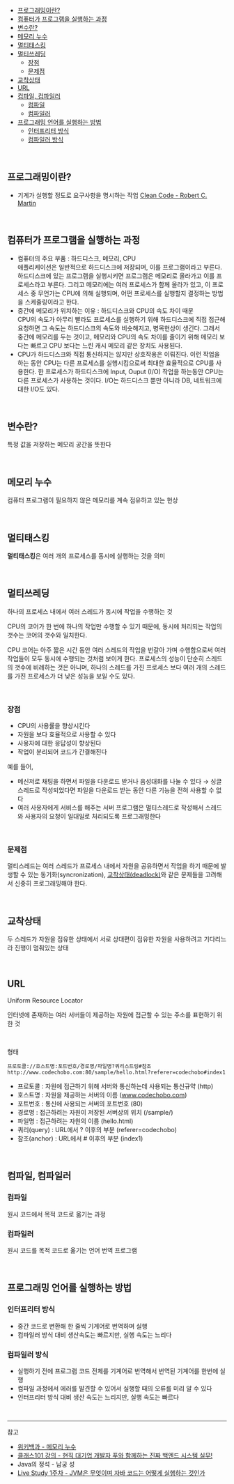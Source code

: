 - [프로그래밍이란?](#프로그래밍이란)
- [컴퓨터가 프로그램을 실행하는 과정](#컴퓨터가-프로그램을-실행하는-과정)
- [변수란?](#변수란)
- [메모리 누수](#메모리-누수)
- [멀티태스킹](#멀티태스킹)
- [멀티쓰레딩](#멀티쓰레딩)
  - [장점](#장점)
  - [문제점](#문제점)
- [교착상태](#교착상태)
- [URL](#url)
- [컴파일, 컴파일러](#컴파일-컴파일러)
  - [컴파일](#컴파일)
  - [컴파일러](#컴파일러)
- [프로그래밍 언어를 실행하는 방법](#프로그래밍-언어를-실행하는-방법)
  - [인터프리터 방식](#인터프리터-방식)
  - [컴파일러 방식](#컴파일러-방식)

<br/>

## 프로그래밍이란?
- 기계가 실행할 정도로 요구사항을 명시하는 작업 [Clean Code - Robert C. Martin](https://digital.kyobobook.co.kr/digital/ebook/ebookDetail.ink?selectedLargeCategory=001&barcode=4808966260959&orderClick=LEH&Kc=)

<br/>

## 컴퓨터가 프로그램을 실행하는 과정
- 컴퓨터의 주요 부품 : 하드디스크, 메모리, CPU<br/>
애플리케이션은 일반적으로 하드디스크에 저장되며, 이를 프로그램이라고 부른다. 하드디스크에 있는 프로그램을 실행시키면 프로그램은 메모리로 올라가고 이를 프로세스라고 부른다. 그리고 메모리에는 여러 프로세스가 함께 올라가 있고, 이 프로세스 중 무언가는 CPU에 의해 실행되며, 어떤 프로세스를 실행할지 결정하는 방법을 스케줄링이라고 한다.
- 중간에 메모리가 위치하는 이유 : 하드디스크와 CPU의 속도 차이 때문<br/>
CPU의 속도가 아무리 빨라도 프로세스를 실행하기 위해 하드디스크에 직접 접근해 요청하면 그 속도는 하드디스크의 속도와 비슷해지고, 병목현상이 생긴다. 그래서 중간에 메모리를 두는 것이고, 메모리와 CPU의 속도 차이를 줄이기 위해 메모리 보다는 빠르고 CPU 보다는 느린 캐시 메모리 같은 장치도 사용된다.
- CPU가 하드디스크와 직접 통신하지는 않지만 상호작용은 이뤄진다. 이런 작업을 하는 동안 CPU는 다른 프로세스를 실행시킴으로써 최대한 효율적으로 CPU를 사용한다. 한 프로세스가 하드디스크에 Input, Ouput (I/O) 작업을 하는동안 CPU는 다른 프로세스가 사용하는 것이다. I/O는 하드디스크 뿐만 아니라 DB, 네트워크에 대한 I/O도 있다.

<br/>

## 변수란?
특정 값을 저장하는 메모리 공간을 뜻한다

<br/>

## 메모리 누수

컴퓨터 프로그램이 필요하지 않은 메모리를 계속 점유하고 있는 현상

<br/>

## 멀티태스킹
**멀티태스킹**은 여러 개의 프로세스를 동시에 실행하는 것을 의미

<br/>

## 멀티쓰레딩
하나의 프로세스 내에서 여러 스레드가 동시에 작업을 수행하는 것

CPU의 코어가 한 번에 하나의 작업만 수행할 수 있기 때문에, 동시에 처리되는 작업의 갯수는 코어의 갯수와 일치한다.

CPU 코어는 아주 짧은 시간 동안 여러 스레드의 작업을 번갈아 가며 수행함으로써 여러 작업들이 모두 동시에 수행되는 것처럼 보이게 한다. 프로세스의 성능이 단순히 스레드의 갯수에 비례하는 것은 아니며, 하나의 스레드를 가진 프로세스 보다 여러 개의 스레드를 가진 프로세스가 더 낮은 성능을 보일 수도 있다.

<br/>

### 장점
- CPU의 사용률을 향상시킨다
- 자원을 보다 효율적으로 사용할 수 있다
- 사용자에 대한 응답성이 향상된다
- 작업이 분리되어 코드가 간결해진다

예를 들어, 
- 메신저로 채팅을 하면서 파일을 다운로드 받거나 음성대화를 나눌 수 있다 → 싱글스레드로 작성되었다면 파일을 다운로드 받는 동안 다른 기능을 전혀 사용할 수 없다
- 여러 사용자에게 서비스를 해주는 서버 프로그램은 멀티스레드로 작성해서 스레드와 사용자의 요청이 일대일로 처리되도록 프로그래밍한다

<br/>

### 문제점
멀티스레드는 여러 스레드가 프로세스 내에서 자원을 공유하면서 작업을 하기 때문에 발생할 수 있는 동기화(syncronization), [교착상태(deadlock)](#deadlock)와 같은 문제들을 고려해서 신중히 프로그래밍해야 한다. 

<br/>

## 교착상태
두 스레드가 자원을 점유한 상태에서 서로 상대편이 점유한 자원을 사용하려고 기다리느라 진행이 멈춰있는 상태

<br/>

## URL
Uniform Resource Locator

인터넷에 존재하는 여러 서버들이 제공하는 자원에 접근할 수 있는 주소를 표현하기 위한 것

<br/>

형태

```text
프로토콜://호스트명:포트번호/경로명/파일명?쿼리스트링#참조
http://www.codechobo.com:80/sample/hello.html?referer=codechobo#index1
```


- 프로토콜 : 자원에 접근하기 위해 서버와 통신하는데 사용되는 통신규약 (http)
- 호스트명 : 자원을 제공하는 서버의 이름 (www.codechobo.com)
- 포트번호 : 통신에 사용되는 서버의 포트번호 (80)
- 경로명 : 접근하려는 자원이 저장된 서버상의 위치 (/sample/)
- 파일명 : 접근하려는 자원의 이름 (hello.html)
- 쿼리(query) : URL에서 ? 이후의 부분 (referer=codechobo)
- 참조(anchor) : URL에서 # 이후의 부분 (index1)

<br/>

## 컴파일, 컴파일러

### 컴파일
원시 코드에서 목적 코드로 옮기는 과정

### 컴파일러
원시 코드를 목적 코드로 옮기는 언어 번역 프로그램

<br/>

## 프로그래밍 언어를 실행하는 방법

### 인터프리터 방식
- 중간 코드로 변환해 한 줄씩 기계어로 번역하며 실행
- 컴파일러 방식 대비 생산속도는 빠르지만, 실행 속도는 느리다

### 컴파일러 방식
- 실행하기 전에 프로그램 코드 전체를 기계어로 번역해서 번역된 기계어를 한번에 실행
- 컴파일 과정에서 에러를 발견할 수 있어서 실행할 때의 오류를 미리 알 수 있다
- 인터프리터 방식 대비 생산 속도는 느리지만, 실행 속도는 빠르다

<br/>

---

참고

- [위키백과 - 메모리 누수](https://ko.wikipedia.org/wiki/%EB%A9%94%EB%AA%A8%EB%A6%AC_%EB%88%84%EC%88%98)
- [클래스101 강의 - 현직 대기업 개발자 푸와 함께하는 진짜 백엔드 시스템 실무!](https://class101.net/products/T6HT0bUDKIH1V5i3Ji2M)
- Java의 정석 - 남궁 성
- [Live Study 1주차 - JVM은 무엇이며 자바 코드는 어떻게 실행하는 것인가](https://youngjinmo.github.io/2021/01/livestudy-week-01/#bytecode)